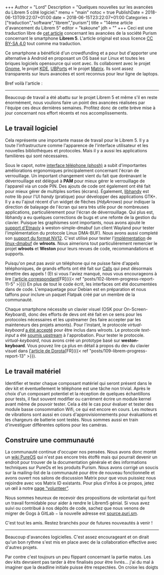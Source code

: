 +++
Author = "Lord"
Description = "Quelques nouvelles sur les avancées du Librem 5 côté logiciel."
menu = "main"
notoc = true
PublishDate = 2018-06-13T09:22:07+01:00
date = 2018-06-15T23:22:07+01:00
Categories = ["traduction","software","librem","purism"]
title = "14ème article d'avancement du Librem 5"
editor = "kakoune"
jdh = ""
+++
Ceci est une traduction libre de [cet article](https://puri.sm/posts/librem5-progress-report-14/) concernant les avancées de la société Purism concernant le smartphone **Librem 5**.
L'article original est sous licence [CC BY-SA 4.0](https://creativecommons.org/licenses/by-sa/4.0/) tout comme ma traduction.


Ce smartphone a bénéficié d'un crowdfunding et a pour but d'apporter une alternative à Android en proposant un OS basé sur Linux et toutes les briques logiciels opensource qui vont avec.
Ils collaborent avec le projet [Gnome](https://www.gnome.org), le projet [KDE](https://www.kde.org), [UBPorts](https://ubports.com/) et le projet [Matrix](https://matrix.org).
Ils sont assez transparents sur leurs avancées et sont reconnus pour leur ligne de laptops.

Bref voilà l'article :

<hr>

Beaucoup de travail a été abattu sur le projet Librem 5 et même s'il en reste énormément, nous voulions faire un point des avancées réalisées par l'équipe ces deux dernières semaines.
Profitez donc de cette brève mise à jour concernant nos effort récents et nos accomplissements.

## Le travail logiciel
Cela représente une importante masse de travail pour le Librem 5.
Il y a toute l'infrastructure comme l'apparence de l'interface utilisateur et les nouvelles bibliothèques et protocoles.
Mais il y a aussi les applications familières qui sont nécessaires.

Sous le capot, notre [interface téléphone (phosh)](https://source.puri.sm/Librem5/phosh) a subit d'importantes améliorations ergonomiques principalement concernant l'écran de verrouillage.
Un important changement vient du fait que dorénavant le déverrouillage est délégué à **PAM** pour mieux gérer le verrouillage de l'appareil via un code PIN.
Des ajouts de code ont également ont été fait pour mieux gérer de multiples sorties (écrans).
Également, [libhandy](https://source.puri.sm/Librem5/libhandy) est notre lib pour l'UI *handy* (pratique) pour développer des applications GTK+.
Il y a eu l'ajout récent d'un widget de flèches (*HdyArrows*) pour indiquer la direction de balayage de l'écran qui sera très utile pour de nombreuses applications, particulièrement pour l'écran de déverrouillage.
Qui plus est, libhandy a eu quelques corrections de bugs et une refonte de la gestion du clavier.
Puisque les graphismes sont importants, nous avons ajouté le [support d'Etnaviv](https://lists.freedesktop.org/archives/wayland-devel/2018-March/037532.html) à weston-simple-dmabuf (un client Wayland pour tester l'implémentation du protocole Linux DMA-BUF).
Nous avons aussi completé son [support du format NV12](https://lists.freedesktop.org/archives/wayland-devel/2018-March/037536.html).
C'est utilisé pour tester l'[implémentation](https://github.com/swaywm/wlroots/pull/724) de [linux-dmabuf](https://github.com/swaywm/wlroots/pull/698) de **wlroots**.
Nous aimerions tout particulièrement remercier le projet **wlroots** et **Weston** pour leurs revues de code, recommandations et supports.

Puisqu'on peut pas avoir un téléphone qui ne puisse faire d'appels téléphoniques, de grands efforts ont été fait sur [Calls](https://source.puri.sm/Librem5/calls) qui peut désormais émettre des appels !
(Et si vous l'aviez manqué, nous vous encourageons à lire [l'article correspondant](https://puri.sm/posts/librem5-progress-report-12/)[FR]({{< ref "posts/102-librem-progress-report-11-5" >}}))
En plus de tout le code écrit, les interfaces ont été documentées dans de code.
L'empaquetage pour Debian est en préparation et nous taffons pour inclure un paquet Flatpak créé par un membre de la communauté.

Chaque smartphone nécessite un clavier visuel (OSK pour On-Screen-Keyboard), donc des efforts de devs ont été fait en ce sens pour les protocoles nécessaires et les upstreamer (les faire accepter par les mainteneurs des projets amonts).
Pour l'instant, le protocole *virtual-keyboard* [a été accepté](https://github.com/swaywm/wlroots/pull/999) pour être inclus dans wlroots.
Le protocole *text-input* a été [soumis upstream](https://lists.freedesktop.org/archives/wayland-devel/2018-May/038071.html) à l'approbation.
Pour tester le protocole. *virtual-keyboard*, nous avons créé un prototype basé sur **weston-keyboard**.
Vous pouvez lire ça plus en détail à propos du dev du clavier visuel dans [l'article de Dorota](https://puri.sm/posts/dorota-on-the-importance-of-on-screen-keyboards/)[FR]({{< ref "posts/109-librem-progress-report-13" >}}).

## Le travail matériel
Identifier et tester chaque composant matériel qui seront présent dans le dev kit et éventuellement le téléphone est une tâche non trivial.
Après le choix d'un composant potentiel et la réception de quelques échantillons pour tests, il faut souvent modifier ou carrément écrire un module kernel avant même de pouvoir tester.
Cela a été le cas pour évaluer et tester des module basse consommation Wifi, ce qui est encore en cours.
Les moteurs de vibrations sont aussi en cours d'approvisionnements pour évaluations et les chargeurs de batterie sont testés.
Nous sommes aussi en train d'investiguer différentes options pour les caméras.

## Construire une communauté
La communauté continue d'occuper nos pensées.
Nous avons donc monté un [wiki PureOS](https://wiki.puri.sm/) qui n'est pas encore très étoffé mais qui pourrait devenir un endroit pour trouver de la documentation générale et des informations techniques sur PureOs et les produits Purism.
Nous avons corrigé un soucis sur la mailing-list de la communauté pour être de nouveau fonctionnelle et avons ouvert nos salons de discussion Matrix pour que vous puissiez nous rejoindre avec vos Matrix ID existants.
Pour plus d'infos à ce propos, jetez un œil à notre [page “volunteer”](https://developer.puri.sm/Volunteering/HowTo.html).

Nous sommes heureux de recevoir des propositions de volontariat qui font un travail formidable pour aider à rendre le Librem5 génial.
Si vous avez suivi ou contribué à nos dépôts de code, sachez que nous venons de migrer de Gogs à GitLab − la nouvelle adresse est [source.puri.sm](https://source.puri.sm/).

C'est tout les amis.
Restez branchés pour de futures nouveautés à venir !

---------------
Beaucoup d'avancées logicielles.
C'est assez encourageant et on dirait qu'un bon rythme s'est mis en place avec de la collaboration effective avec d'autres projets.

Par contre c'est toujours un peu flippant concernant la partie matos.
Les dev kits devraient pas tarder à être finalisés pour être livrés… j'ai du mal à imaginer que la deadline initiale puisse être respectées.
On croise les doigts
